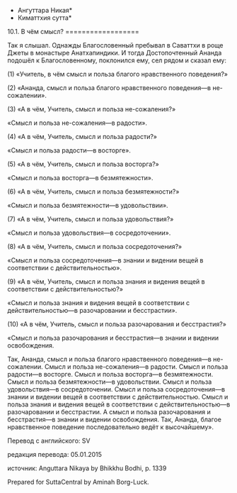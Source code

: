 * Ангуттара Никая*
* Киматтхия сутта*

10\.1\. В чём смысл?
\=\=\=\=\=\=\=\=\=\=\=\=\=\=\=\=\=\=

Так я слышал\. Однажды Благословенный пребывал в Саваттхи в роще Джеты в монастыре Анатхапиндики\. И тогда Достопочтенный Ананда подошёл к Благословенному, поклонился ему, сел рядом и сказал ему:

\(1\) «Учитель, в чём смысл и польза благого нравственного поведения?»

\(2\) «Ананда, смысл и польза благого нравственного поведения—в не\-сожалении»\.

\(3\) «А в чём, Учитель, смысл и польза не\-сожаления?»

«Смысл и польза не\-сожаления—в радости»\.

\(4\) «А в чём, Учитель, смысл и польза радости?»

«Смысл и польза радости—в восторге»\.

\(5\) «А в чём, Учитель, смысл и польза восторга?»

«Смысл и польза восторга—в безмятежности»\.

\(6\) «А в чём, Учитель, смысл и польза безмятежности?»

«Смысл и польза безмятежности—в удовольствии»\.

\(7\) «А в чём, Учитель, смысл и польза удовольствия?»

«Смысл и польза удовольствия—в сосредоточении»\.

\(8\) «А в чём, Учитель, смысл и польза сосредоточения?»

«Смысл и польза сосредоточения—в знании и видении вещей в соответствии с действительностью»\.

\(9\) «А в чём, Учитель, смысл и польза знания и видения вещей в соответствии с действительностью?»

«Смысл и польза знания и видения вещей в соответствии с действительностью—в разочаровании и бесстрастии»\.

\(10\) «А в чём, Учитель, смысл и польза разочарования и бесстрастия?»

«Смысл и польза разочарования и бесстрастия—в знании и видении освобождения\.

Так, Ананда, смысл и польза благого нравственного поведения—в не\-сожалении\. Смысл и польза не\-сожаления—в радости\. Смысл и польза радости—в восторге\. Смысл и польза восторга—в безмятежности\. Смысл и польза безмятежности—в удовольствии\. Смысл и польза удовольствия—в сосредоточении\. Смысл и польза сосредоточения—в знании и видении вещей в соответствии с действительностью\. Смысл и польза знания и видения вещей в соответствии с действительностью—в разочаровании и бесстрастии\. А смысл и польза разочарования и бесстрастия—в знании и видении освобождения\. Так, Ананда, благое нравственное поведение последовательно ведёт к высочайшему»\.

Перевод с английского: SV

редакция перевода: 05\.01\.2015

источник: Anguttara Nikaya by Bhikkhu Bodhi, p\. 1339

Prepared for SuttaCentral by Aminah Borg\-Luck\.